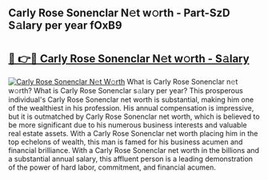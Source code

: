## Carly Rose Sonenclar N𝚎t w𝚘rth - Part-SzD S𝚊lary per year fOxB9

# <h2><a href="http://gc0a0w.nevu.top/?p=Carly+Rose+Sonenclar">🔗 👉🔴 Carly Rose Sonenclar N𝚎t w𝚘rth - S𝚊lary</a></h2>

[![Carly Rose Sonenclar N𝚎t W𝚘rth](https://i.imgur.com/Oavwk0R.jpeg)](http://gc0a0w.nevu.top/?p=Carly+Rose+Sonenclar)
What is Carly Rose Sonenclar n𝚎t w𝚘rth? What is Carly Rose Sonenclar s𝚊lary per year?
This prosperous individual's Carly Rose Sonenclar net worth is substantial, making him one of the wealthiest in his profession. His annual compensation is impressive, but it is outmatched by Carly Rose Sonenclar net worth, which is believed to be more significant due to his numerous business interests and valuable real estate assets. With a Carly Rose Sonenclar net worth placing him in the top echelons of wealth, this man is famed for his business acumen and financial brilliance. With a Carly Rose Sonenclar net worth in the billions and a substantial annual salary, this affluent person is a leading demonstration of the power of hard labor, commitment, and financial acumen.
